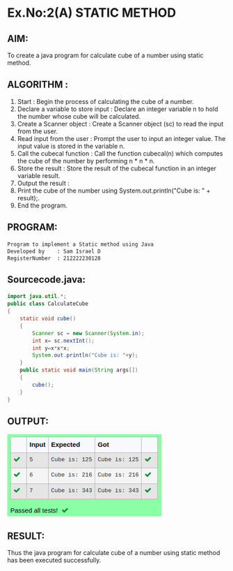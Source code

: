 # Ex.No:2(A)  STATIC METHOD

## AIM:
To create a java program for calculate cube of a number using static method.

## ALGORITHM :
1.  Start : Begin the process of calculating the cube of a number.
2.	Declare a variable to store input : Declare an integer variable n to hold the number whose cube will be calculated.
3.	Create a Scanner object : Create a Scanner object (sc) to read the input from the user.
4.	Read input from the user : Prompt the user to input an integer value. The input value is stored in the variable n.
5.	Call the cubecal function : Call the function cubecal(n) which computes the cube of the number by performing n * n * n.
6.	Store the result : Store the result of the cubecal function in an integer variable result.
7.	Output the result :
8.	Print the cube of the number using System.out.println("Cube is: " + result);.
9.	End the program.




## PROGRAM:
 ```
Program to implement a Static method using Java
Developed by    : Sam Israel D 
RegisterNumber  : 212222230128
```

## Sourcecode.java:

```java
import java.util.*;  
public class CalculateCube  
{  
    static void cube()  
    {  
        Scanner sc = new Scanner(System.in);
        int x= sc.nextInt();  
        int y=x*x*x;
        System.out.println("Cube is: "+y);    
    }  
    public static void main(String args[])  
    {  
        cube();    
    }  
}  
```





## OUTPUT:

![image](./output.png)

## RESULT:
Thus the java program for calculate cube of a number using static method has been executed successfully.

